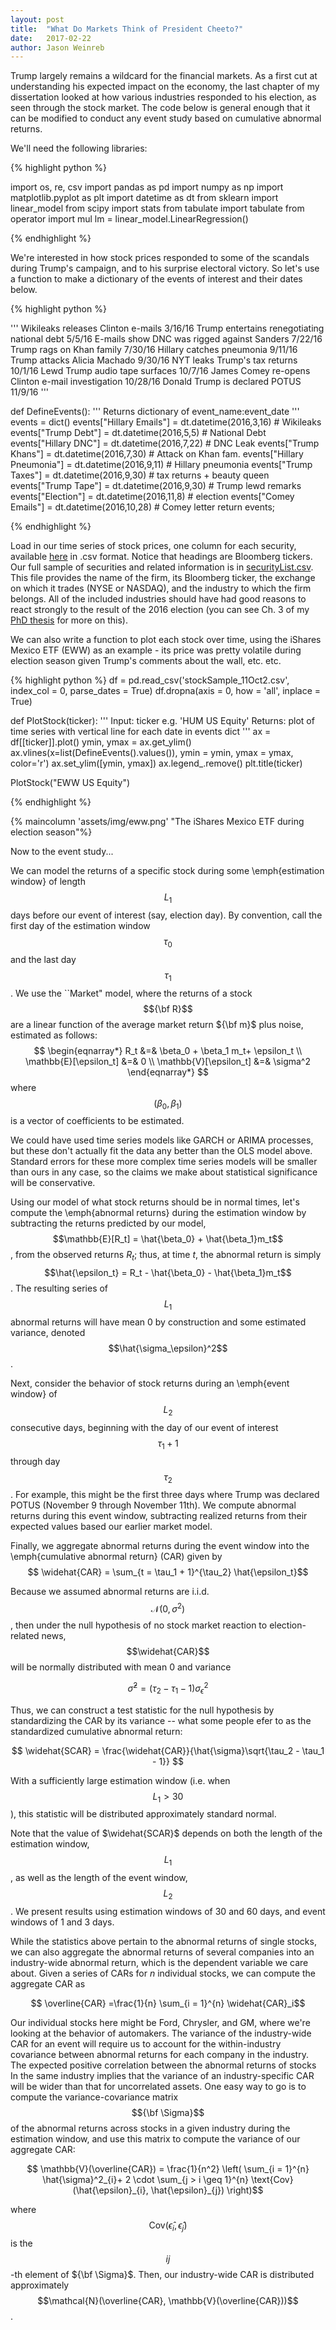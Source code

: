 ```yaml
---
layout: post
title:  "What Do Markets Think of President Cheeto?"
date:   2017-02-22
author: Jason Weinreb
---
```


Trump largely remains a wildcard for the financial markets. As a first cut at understanding his expected impact on the economy, the last chapter of my dissertation looked at how various industries responded to his election, as seen through the stock market. The code below is general enough that it can be modified to conduct any event study based on cumulative abnormal returns. 

We'll need the following libraries:

{% highlight python %}

import os, re, csv
import pandas as pd
import numpy as np
import matplotlib.pyplot as plt
import datetime as dt
from sklearn import linear_model
from scipy import stats
from tabulate import tabulate
from operator import mul
lm = linear_model.LinearRegression()

{% endhighlight %}

We're interested in how stock prices responded to some of the scandals during Trump's campaign, and to his surprise electoral victory. So let's use a function to make a dictionary of the events of interest and their dates below. 

{% highlight python %}

'''
Wikileaks releases Clinton e-mails	     				3/16/16
Trump entertains renegotiating national debt	           	5/5/16
E-mails show DNC was rigged against Sanders			7/22/16
Trump rags on Khan family	                 			7/30/16
Hillary catches pneumonia	                      			9/11/16
Trump attacks Alicia Machado	                				9/30/16
NYT leaks Trump's tax returns	          				10/1/16
Lewd Trump audio tape surfaces	                     		10/7/16
James Comey re-opens Clinton e-mail investigation		10/28/16
Donald Trump is declared POTUS					11/9/16
'''

def DefineEvents():
    '''
    Returns dictionary of event_name:event_date
    '''
    events = dict()
    events["Hillary Emails"] = dt.datetime(2016,3,16) # Wikileaks 
    events["Trump Debt"] = dt.datetime(2016,5,5) # National Debt
    events["Hillary DNC"] = dt.datetime(2016,7,22) # DNC Leak
    events["Trump Khans"] = dt.datetime(2016,7,30) # Attack on Khan fam.
    events["Hillary Pneumonia"] = dt.datetime(2016,9,11) # Hillary pneumonia
    events["Trump Taxes"] = dt.datetime(2016,9,30) # tax returns + beauty queen
    events["Trump Tape"] = dt.datetime(2016,9,30) # Trump lewd remarks 
    events["Election"] = dt.datetime(2016,11,8) # election
    events["Comey Emails"] = dt.datetime(2016,10,28) # Comey letter
    return events; 

{% endhighlight %}

Load in our time series of stock prices, one column for each security, available [here](/assets/stockSample_11Oct2.csv) in .csv format. Notice that headings are Bloomberg tickers. 
Our full sample of securities and related information is in [securityList.csv](/assets/securityList.csv). This file provides the name of the firm, its Bloomberg ticker, the exchange on which it trades (NYSE or NASDAQ), and the industry to which the firm belongs. All of the included industries should have had good reasons to react strongly to the result of the 2016 election (you can see Ch. 3 of my [PhD thesis](/assets/Weinreb_thesis.pdf) for more on this). 

We can also write a function to plot each stock over time, using the iShares Mexico ETF (EWW) as an example - its price was pretty volatile during election season given Trump's comments about the wall, etc. etc. 

{% highlight python %}
df = pd.read_csv('stockSample_11Oct2.csv', index_col = 0, parse_dates = True)
df.dropna(axis = 0, how = 'all', inplace = True)

def PlotStock(ticker): 
    '''
    Input: ticker e.g. 'HUM US Equity'
    Returns: plot of time series with vertical line for each date in events dict
    '''
    ax = df[[ticker]].plot()
    ymin, ymax = ax.get_ylim()
    ax.vlines(x=list(DefineEvents().values()), ymin = ymin, ymax = ymax, color='r')
    ax.set_ylim([ymin, ymax])
    ax.legend_.remove()
    plt.title(ticker)

PlotStock("EWW US Equity") 

{% endhighlight %}

{% maincolumn 'assets/img/eww.png' "The iShares Mexico ETF during election season"%}

Now to the event study... 

We can model the returns of a specific stock during some \emph{estimation window} of length $$L_1$$ days before our event of interest (say, election day). By convention, call the first day of the estimation window $$\tau_0$$ and the last day $$\tau_1$$. We use the ``Market" model, where the returns of a stock $${\bf R}$$ are a linear function of the average market return ${\bf m}$ plus noise, estimated as follows:
$$
\begin{eqnarray*}
R_t &=& \beta_0 + \beta_1 m_t+ \epsilon_t \\
\mathbb{E}[\epsilon_t] &=& 0 \\
\mathbb{V}[\epsilon_t] &=& \sigma^2
 \end{eqnarray*}
 $$
where $$(\beta_0, \beta_1)$$ is a vector of coefficients to be estimated. 

We could have used time series models like GARCH or ARIMA processes, but these don't actually fit the data any better than the OLS model above. Standard errors for these more complex time series models will be smaller than ours in any case, so the claims we make about statistical significance will be conservative.  

Using our model of what stock returns should be in normal times, let's compute the \emph{abnormal returns} during the estimation window by subtracting the returns predicted by our model, $$\mathbb{E}[R_t] = \hat{\beta_0} + \hat{\beta_1}m_t$$, from the observed returns $R_t$; thus, at time $t$, the abnormal return is simply $$\hat{\epsilon_t} = R_t -  \hat{\beta_0} - \hat{\beta_1}m_t$$. The resulting series of $$L_1$$ abnormal returns will have mean $0$ by construction and some estimated variance, denoted $$\hat{\sigma_\epsilon}^2$$. 

Next, consider the behavior of stock returns during an \emph{event window} of $$L_2$$ consecutive days, beginning with the day of our event of interest $$\tau_1 + 1$$ through day $$\tau_2$$. For example, this might be the first three days where Trump was declared POTUS (November 9 through November 11th). We compute abnormal returns during this event window, subtracting realized returns from their expected values based our earlier market model. 

Finally, we aggregate abnormal returns during the event window into the \emph{cumulative abnormal return} (CAR) given by
$$ \widehat{CAR} = \sum_{t = \tau_1 + 1}^{\tau_2} \hat{\epsilon_t}$$

Because we assumed abnormal returns are i.i.d. $$\mathcal{N}(0, \sigma^2)$$, then under the null hypothesis of no stock market reaction to election-related news, $$\widehat{CAR}$$ will be normally distributed with mean 0 and variance 

$$ \hat{\sigma}^2 = (\tau_2 - \tau_1 - 1)\sigma_{\epsilon}^2$$

Thus, we can construct a test statistic for the null hypothesis by standardizing the CAR by its variance -- what some people efer to as the standardized cumulative abnormal return:

$$ \widehat{SCAR} = \frac{\widehat{CAR}}{\hat{\sigma}\sqrt{\tau_2 - \tau_1 - 1}} $$

With a sufficiently large estimation window (i.e. when $$L_1 > 30$$), this statistic will be distributed approximately standard normal. 

Note that the value of $\widehat{SCAR}$ depends on both the length of the estimation window, $$L_1$$, as well as the length of the event window, $$L_2$$.  We present results using estimation windows of 30 and 60 days, and event windows of 1 and 3 days. 

While the statistics above pertain to the abnormal returns of single stocks, we can also aggregate the abnormal returns of several companies into an industry-wide abnormal return, which is the dependent variable we care about. Given a series of CARs for $n$ individual stocks, we can compute the aggregate CAR as

$$ \overline{CAR}  =\frac{1}{n} \sum_{i = 1}^{n} \widehat{CAR}_i$$

Our individual stocks here might be Ford, Chrysler, and GM, where we're looking at the behavior of automakers. The variance of the industry-wide CAR for an event will require us to account for the within-industry covariance between abnormal returns for each company in the industry. The expected positive correlation between the abnormal returns of stocks In the same industry implies that the variance of an industry-specific CAR will be wider than that for uncorrelated assets. One easy way to go is to compute the variance-covariance matrix $${\bf \Sigma}$$ of the abnormal returns across stocks in a given industry during the estimation window, and use this matrix to compute the variance of our aggregate CAR:

$$ \mathbb{V}(\overline{CAR}) = \frac{1}{n^2} \left( \sum_{i = 1}^{n} \hat{\sigma}^2_{i}+ 2 \cdot \sum_{j > i \geq 1}^{n} \text{Cov}(\hat{\epsilon}_{i}, \hat{\epsilon}_{j}) \right)$$

where $$\text{Cov}(\hat{\epsilon}_i, \hat{\epsilon}_j)$$ is the $$ij$$-th element of ${\bf \Sigma}$. Then, our industry-wide CAR is distributed approximately $$\mathcal{N}(\overline{CAR}, \mathbb{V}(\overline{CAR}))$$. 
    




